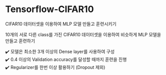 # Tensorflow-CIFAR10

CIFAR10 데이터셋을 이용하여 MLP 모델 만들고 훈련시키기<br>

10개의 서로 다른 class를 가진 CIFAR10 데이터셋을 이용하여 비슷하게 MLP 모델을 만들고 훈련하기 <br>

✔️ 모델은 최소한 3개 이상의 Dense layer를 사용하여 구성<br>
✔️ 0.4 이상의 Validation accuracy를 달성할 때까지 훈련을 진행<br>
✔️ Regularizer를 한번 이상 활용하기 (Dropout 제외)
